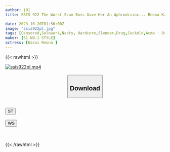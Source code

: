 ```yaml
---
author: j91
title: SSIS-922 The Worst Scum Boss Gave Her An Aphrodisiac... Reona Kasai, A Shared Room NTR Who Fell Into Sex With A Beast-like Piston

date: 2023-10-20T01:56:00Z
image: "ssis922pl.jpg"
tags: [Censored,Solowork,Nasty, Hardcore,Slender,Drug,Cuckold,Acme · Orgasm	]
maker: [S1 NO.1 STYLE]
actress: [Kasai Reona ]
---
```



{{< rawhtml >}}

<div class="video" data-videoid="l7x6XoVl8QfvJV">
    <a href="javascript:;">
        <img src="https://my.j91.asia/posts/ssis922pl/ssis922pl.jpg" width="WIDTH" height="HEIGHT" alt="ssis922pl.mp4" loading="lazy">
    </a>
</div>

<script type="text/javascript" src="https://j91.asia/asset/on-demand-st.js"></script>

<br>
  <link rel="stylesheet" href="https://j91.asia/asset/bs5.css">
  
  <center>
  <button class="btn btn-primary" type="button" data-bs-toggle="collapse" data-bs-target=".multi-collapse" aria-expanded="false" aria-controls="multiCollapseExample1 multiCollapseExample2"><h2>Download</h2></button></center>
</p>
<div class="row">
  <div class="col">
    <div class="collapse multi-collapse" id="multiCollapseExample1">
      <div class="card card-body">
	      	      <br>
<div class="buttons">  
<a href="https://streamtape.to/v/l7x6XoVl8QfvJV"><button class="btn-hover color-3"><i class="fa fa-download"></i> ST</button></a></div>
    </div>
  </div>
</div>
  <div class="col">
    <div class="collapse multi-collapse" id="multiCollapseExample2">
      <div class="card card-body">
	      <br>
<div class="buttons">
    <a href="https://wolfstream.tv/qd0m1kudzhi6"><button class="btn-hover color-9"><i class="fa fa-download"></i> WS</button></a></div>
<br><br>
      </div>
    </div>
  </div>
</div>

{{< /rawhtml >}}

